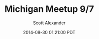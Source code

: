 ---
layout: podcast
title: "Michigan Meetup 9/7"
author: Scott Alexander
description: https://slatestarcodex.com/2014/08/30/michigan-meetup-97/
date: 2014-08-30 01:21:00 PDT
length: 139783
duration: 35
guid: michigan-meetup-97
---